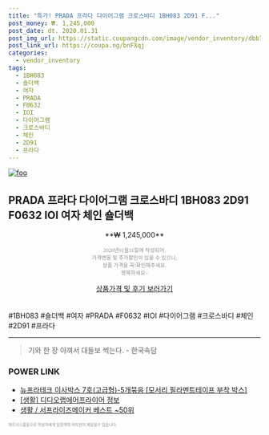 ```yaml
--- 
title: "특가! PRADA 프라다 다이어그램 크로스바디 1BH083 2D91 F..." 
post_money: ₩. 1,245,000 
post_date: dt. 2020.01.31 
post_img_url: https://static.coupangcdn.com/image/vendor_inventory/dbb7/33c9aa353f1239beac398aa5e4d519253d48faed3b3d44a37d36694352e3.jpg 
post_link_url: https://coupa.ng/bnFXqj 
categories: 
  - vendor_inventory 
tags: 
  - 1BH083 
  - 숄더백 
  - 여자 
  - PRADA 
  - F0632 
  - IOI 
  - 다이어그램 
  - 크로스바디 
  - 체인 
  - 2D91 
  - 프라다 
--- 
```

[![foo](https://static.coupangcdn.com/image/vendor_inventory/dbb7/33c9aa353f1239beac398aa5e4d519253d48faed3b3d44a37d36694352e3.jpg)](https://coupa.ng/bnFXqj) 

## PRADA 프라다 다이어그램 크로스바디 1BH083 2D91 F0632 IOI 여자 체인 숄더백 
<p style="text-align: center;">**₩ 1,245,000**</p> 
<p style="text-align: center;"><span style="color: #898c8f; font-family: Georgia,Times,serif; font-size: 0.75em;">2020년01월31일에 작성되어, <br>가격변동 및 추가할인이 있을 수 있으니,<br> 상품 가격을 꼭!확인해주세요.<br>행복하세요~</span> 
</p>	 
<div markdown="0" style="text-align: center;"><a href="https://coupa.ng/bnFXqj" class="btn btn--success">상품가격 및 후기 보러가기</a></div> 
<br><br> 
  #1BH083 #숄더백 #여자 #PRADA #F0632 #IOI #다이어그램 #크로스바디 #체인 #2D91 #프라다 
<hr> 

> 기와 한 장 아껴서 대들보 썩는다. - 한국속담 


### POWER LINK

* <a href="https://blog.naver.com/fasyy4321/221788041880" target="_blank">뉴프라테크 이사박스 7호(고급형)-5개묶음 [모서리 필라멘트테이프 부착 박스]</a>
* <a href="https://blog.naver.com/sakai111/221761274938" target="_blank"> [생활] 디디오랩에어프라이어 정보 </a>
* <a href="https://blog.naver.com/santokki14/221779275620" target="_blank">생활 / 서프라이즈메이커 베스트 ~50위</a>

<span style="color: #898c8f; font-family: Georgia,Times,serif; font-size: 0.55em;">파트너스활동으로 작성자에게 일정액의 커미션이 제공될수 있습니다.</span> 
